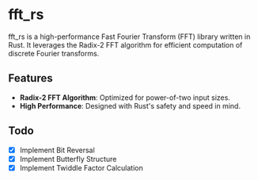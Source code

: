 # fft_rs

fft_rs is a high-performance Fast Fourier Transform (FFT) library written in Rust. It leverages the Radix-2 FFT algorithm for efficient computation of discrete Fourier transforms.

## Features

- **Radix-2 FFT Algorithm**: Optimized for power-of-two input sizes.
- **High Performance**: Designed with Rust's safety and speed in mind.

## Todo
- [x] Implement Bit Reversal
- [x] Implement Butterfly Structure
- [x] Implement Twiddle Factor Calculation